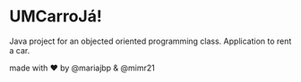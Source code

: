 # UMCarroJá!

Java project for an objected oriented programming class.
Application to rent a car.

made with :heart: by @mariajbp & @mimr21
